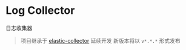 # Log Collector

日志收集器

> 项目继承于 [elastic-collector](https://github.com/weplanx/log-collector/tree/elastic-collector) 延续开发
> 新版本将以 `v*.*.*` 形式发布
